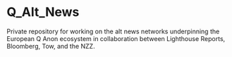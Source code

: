 # Q_Alt_News
Private repository for working on the alt news networks underpinning the European Q Anon ecosystem in collaboration between Lighthouse Reports, Bloomberg, Tow, and the NZZ.
